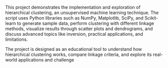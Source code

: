 This project demonstrates the implementation and exploration of hierarchical clustering, an unsupervised machine learning technique. The script uses Python libraries such as NumPy, Matplotlib, SciPy, and Scikit-learn to generate sample data, perform clustering with different linkage methods, visualize results through scatter plots and dendrograms, and discuss advanced topics like inversion, practical applications, and limitations.

The project is designed as an educational tool to understand how hierarchical clustering works, compare linkage criteria, and explore its real-world applications and challenge
